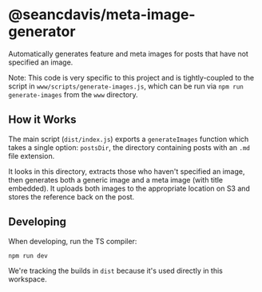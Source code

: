 # @seancdavis/meta-image-generator

Automatically generates feature and meta images for posts that have not specified an image.

Note: This code is very specific to this project and is tightly-coupled to the script in `www/scripts/generate-images.js`, which can be run via `npm run generate-images` from the `www` directory.

## How it Works

The main script (`dist/index.js`) exports a `generateImages` function which takes a single option: `postsDir`, the directory containing posts with an `.md` file extension.

It looks in this directory, extracts those who haven't specified an image, then generates both a generic image and a meta image (with title embedded). It uploads both images to the appropriate location on S3 and stores the reference back on the post.

## Developing

When developing, run the TS compiler:

    npm run dev

We're tracking the builds in `dist` because it's used directly in this workspace.
